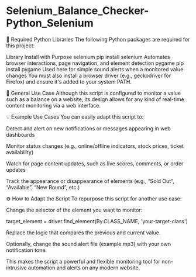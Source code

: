 # Selenium_Balance_Checker-Python_Selenium
🧰 Required Python Libraries
The following Python packages are required for this project:


Library	Install with	Purpose
selenium	pip install selenium	Automates browser interactions, page navigation, and element detection
pygame	pip install pygame	Used here for simple sound alerts when a monitored value changes
You must also install a browser driver (e.g., geckodriver for Firefox) and ensure it's added to your system PATH.

📌 General Use Case
Although this script is configured to monitor a value such as a balance on a website, its design allows for any kind of real-time content monitoring via a web interface.

💡 Example Use Cases
You can easily adapt this script to:

Detect and alert on new notifications or messages appearing in web dashboards

Monitor status changes (e.g., online/offline indicators, stock prices, ticket availability)

Watch for page content updates, such as live scores, comments, or order updates

Track the appearance or disappearance of elements (e.g., “Sold Out”, “Available”, “New Round”, etc.)

⚙️ How to Adapt the Script
To repurpose this script for another use case:

Change the selector of the element you want to monitor:

target_element = driver.find_element(By.CLASS_NAME, 'your-target-class')

Replace the logic that compares the previous and current value.

Optionally, change the sound alert file (example.mp3) with your own notification tone.

This makes the script a powerful and flexible monitoring tool for non-intrusive automation and alerts on any modern website.

